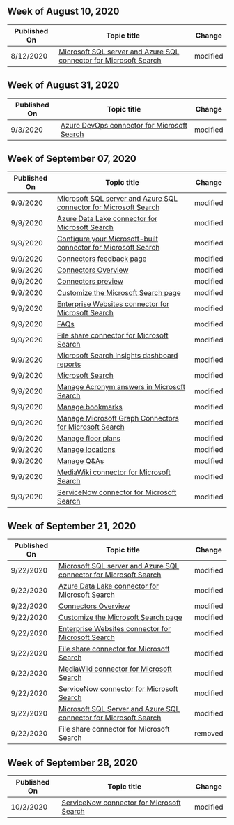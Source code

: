 <!-- This file is generated automatically each week. Changes made to this file will be overwritten.-->



## Week of August 10, 2020


| Published On |Topic title | Change |
|------|------------|--------|
| 8/12/2020 | [Microsoft SQL server and Azure SQL connector for Microsoft Search](/MicrosoftSearch/mssql-connector) | modified |


## Week of August 31, 2020


| Published On |Topic title | Change |
|------|------------|--------|
| 9/3/2020 | [Azure DevOps connector for Microsoft Search](/MicrosoftSearch/azure-devops-connector) | modified |


## Week of September 07, 2020


| Published On |Topic title | Change |
|------|------------|--------|
| 9/9/2020 | [Microsoft SQL server and Azure SQL connector for Microsoft Search](/MicrosoftSearch/mssql-connector) | modified |
| 9/9/2020 | [Azure Data Lake connector for Microsoft Search](/MicrosoftSearch/azure-data-lake-connector) | modified |
| 9/9/2020 | [Configure your Microsoft-built connector for Microsoft Search](/MicrosoftSearch/configure-connector) | modified |
| 9/9/2020 | [Connectors feedback page](/MicrosoftSearch/connectors-feedback) | modified |
| 9/9/2020 | [Connectors Overview](/MicrosoftSearch/connectors-overview) | modified |
| 9/9/2020 | [Connectors preview](/MicrosoftSearch/connectors-preview) | modified |
| 9/9/2020 | [Customize the Microsoft Search page](/MicrosoftSearch/customize-search-page) | modified |
| 9/9/2020 | [Enterprise Websites connector for Microsoft Search](/MicrosoftSearch/enterprise-web-connector) | modified |
| 9/9/2020 | [FAQs](/MicrosoftSearch/faqs) | modified |
| 9/9/2020 | [File share connector for Microsoft Search](/MicrosoftSearch/file-share-connector) | modified |
| 9/9/2020 | [Microsoft Search Insights dashboard reports](/MicrosoftSearch/get-insights) | modified |
| 9/9/2020 | [Microsoft Search](/MicrosoftSearch/index) | modified |
| 9/9/2020 | [Manage Acronym answers in Microsoft Search](/MicrosoftSearch/manage-acronyms) | modified |
| 9/9/2020 | [Manage bookmarks](/MicrosoftSearch/manage-bookmarks) | modified |
| 9/9/2020 | [Manage Microsoft Graph Connectors for Microsoft Search](/MicrosoftSearch/manage-connector) | modified |
| 9/9/2020 | [Manage floor plans](/MicrosoftSearch/manage-floorplans) | modified |
| 9/9/2020 | [Manage locations](/MicrosoftSearch/manage-locations) | modified |
| 9/9/2020 | [Manage Q&As](/MicrosoftSearch/manage-qas) | modified |
| 9/9/2020 | [MediaWiki connector for Microsoft Search](/MicrosoftSearch/mediawiki-connector) | modified |
| 9/9/2020 | [ServiceNow connector for Microsoft Search](/MicrosoftSearch/servicenow-connector) | modified |


## Week of September 21, 2020


| Published On |Topic title | Change |
|------|------------|--------|
| 9/22/2020 | [Microsoft SQL server and Azure SQL connector for Microsoft Search](/MicrosoftSearch/mssql-connector) | modified |
| 9/22/2020 | [Azure Data Lake connector for Microsoft Search](/MicrosoftSearch/azure-data-lake-connector) | modified |
| 9/22/2020 | [Connectors Overview](/MicrosoftSearch/connectors-overview) | modified |
| 9/22/2020 | [Customize the Microsoft Search page](/MicrosoftSearch/customize-search-page) | modified |
| 9/22/2020 | [Enterprise Websites connector for Microsoft Search](/MicrosoftSearch/enterprise-web-connector) | modified |
| 9/22/2020 | [File share connector for Microsoft Search](/MicrosoftSearch/file-share-connector) | modified |
| 9/22/2020 | [MediaWiki connector for Microsoft Search](/MicrosoftSearch/mediawiki-connector) | modified |
| 9/22/2020 | [ServiceNow connector for Microsoft Search](/MicrosoftSearch/servicenow-connector) | modified |
| 9/22/2020 | [Microsoft SQL Server and Azure SQL connector for Microsoft Search](/MicrosoftSearch/mssql-connector) | modified |
| 9/22/2020 | File share connector for Microsoft Search | removed |


## Week of September 28, 2020


| Published On |Topic title | Change |
|------|------------|--------|
| 10/2/2020 | [ServiceNow connector for Microsoft Search](/MicrosoftSearch/servicenow-connector) | modified |
